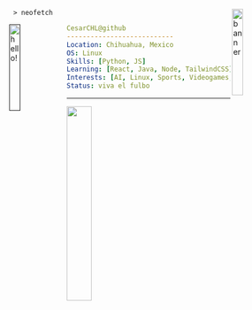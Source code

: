 <div>
<img align="right" width="20%" src="https://i.redd.it/ovzljl6blr481.jpg" alt="banner" />
</a>

```shell
 > 𝚗𝚎𝚘𝚏𝚎𝚝𝚌𝚑
```

<a href="">
<img src="https://media0.giphy.com/media/y8tLxq4uGuIWFFIOQW/giphy.gif?cid=6c09b9527qnlf48ro73tsg5hn1nbfwmzgcngkhf55os37k4v&ep=v1_internal_gif_by_id&rid=giphy.gif&ct=s" alt="hello!" width="20%" align="left"/>
</a>

```yaml
CesarCHL@github
---------------------------
𝙻𝚘𝚌𝚊𝚝𝚒𝚘𝚗: 𝙲𝚑𝚒𝚑𝚞𝚊𝚑𝚞𝚊, 𝙼𝚎𝚡𝚒𝚌𝚘
𝙾𝚂: Linux
𝚂𝚔𝚒𝚕𝚕𝚜: [𝙿𝚢𝚝𝚑𝚘𝚗, JS]
𝙻𝚎𝚊𝚛𝚗𝚒𝚗𝚐: [React, Java, Node, TailwindCSS]
𝙸𝚗𝚝𝚎𝚛𝚎𝚜𝚝𝚜: [AI, Linux, Sports, Videogames, Hiking, Camping]
𝚂𝚝𝚊𝚝𝚞𝚜: viva el fulbo
```

</div>

---

<div>
<a href="https://spotify-github-profile.kittinanx.com/api/view?uid=226wgyhm5q44mg5fhvgybkdca&redirect=true">
<img width="30%" align="left" src="https://spotify-github-profile.kittinanx.com/api/view?uid=CesarCHLcover_image=true&theme=natemoo-re&bar_color=99c1f1&bar_color_cover=true" />
</a>

</div>
